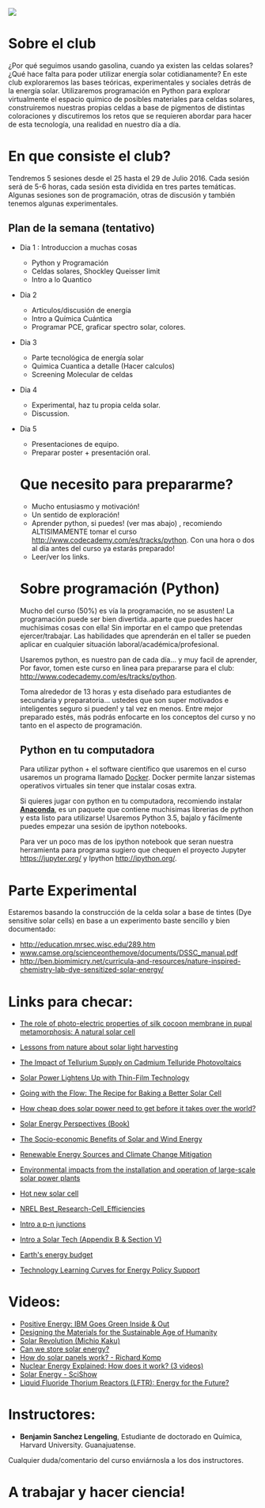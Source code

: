 ![](https://github.com/beangoben/quantum_solar/blob/master/media/banner.png?raw=true)


# Sobre el club

¿Por qué seguimos usando gasolina, cuando ya existen las celdas solares? ¿Qué hace falta para poder utilizar energía solar cotidianamente? En este club exploraremos las bases teóricas, experimentales y sociales detrás de la energía solar. Utilizaremos programación en Python para explorar virtualmente el espacio químico de posibles materiales para celdas solares, construiremos nuestras propias celdas a base de pigmentos de distintas coloraciones y discutiremos los retos que se requieren abordar para hacer de esta tecnología, una realidad en nuestro día a día.

# En que consiste el club?

Tendremos 5 sesiones desde el 25 hasta el 29 de Julio 2016. Cada sesión será de 5-6 horas, cada sesión esta dividida en tres partes temáticas. Algunas sesiones son de programación, otras de discusión y también tenemos algunas experimentales.

## Plan de la semana (tentativo)

- Dia 1 : Introduccion a muchas cosas

  - Python y Programación
  - Celdas solares, Shockley Queisser limit
  - Intro a lo Quantico

- Dia 2

  - Articulos/discusión de energía
  - Intro a Química Cuántica
  - Programar PCE, graficar spectro solar, colores.

- Dia 3

  - Parte tecnológica de energía solar
  - Quimica Cuantica a detalle (Hacer calculos)
  - Screening Molecular de celdas

- Dia 4

  - Experimental, haz tu propia celda solar.
  - Discussion.

- Dia 5

  - Presentaciones de equipo.
  - Preparar poster + presentación oral.

  # Que necesito para prepararme?

  - Mucho entusiasmo y motivación!
  - Un sentido de exploración!
  - Aprender python, si puedes! (ver mas abajo) , recomiendo ALTISIMAMENTE tomar el curso <http://www.codecademy.com/es/tracks/python>. Con una hora o dos al día antes del curso ya estarás preparado!
  - Leer/ver los links.

  # Sobre programación (Python)

  Mucho del curso (50%) es vía la programación, no se asusten! La programación puede ser bien divertida..aparte que puedes hacer muchísimas cosas con ella! Sin importar en el campo que pretendas ejercer/trabajar. Las habilidades que aprenderán en el taller se pueden aplicar en cualquier situación laboral/académica/profesional.

  Usaremos python, es nuestro pan de cada día... y muy facil de aprender, Por favor, tomen este curso en linea para prepararse para el club: <http://www.codecademy.com/es/tracks/python>.

  Toma alrededor de 13 horas y esta diseñado para estudiantes de secundaria y preparatoria... ustedes que son super motivados e inteligentes seguro si pueden! y tal vez en menos. Entre mejor preparado estés, más podrás enfocarte en los conceptos del curso y no tanto en el aspecto de programación.

  ## Python en tu computadora

  Para utilizar python + el software científico que usaremos en el curso usaremos un programa llamado [Docker](www.docker.con). Docker permite lanzar sistemas operativos virtuales sin tener que instalar cosas extra.

  Si quieres jugar con python en tu computadora, recomiendo instalar [**Anaconda**](https://www.continuum.io/downloads), es un paquete que contiene muchisimas librerias de python y esta listo para utilizarse! Usaremos Python 3.5, bajalo y fácilmente puedes empezar una sesión de ipython notebooks.

  Para ver un poco mas de los ipython notebook que seran nuestra herramienta para programa sugiero que chequen el proyecto Jupyter <https://jupyter.org/> y Ipython <http://ipython.org/>.

# Parte Experimental

Estaremos basando la construcción de la celda solar a base de tintes (Dye sensitive solar cells) en base a un experimento baste sencillo y bien documentado:

- <http://education.mrsec.wisc.edu/289.htm>
- www.camse.org/scienceonthemove/documents/DSSC_manual.pdf
- <http://ben.biomimicry.net/curricula-and-resources/nature-inspired-chemistry-lab-dye-sensitized-solar-energy/>

# Links para checar:

- [The role of photo-electric properties of silk cocoon membrane in pupal metamorphosis: A natural solar cell](http://www.nature.com/articles/srep21915)

- [Lessons from nature about solar light harvesting](http://www.nature.com/nchem/journal/v3/n10/full/nchem.1145.html)
- [The Impact of Tellurium Supply on Cadmium Telluride Photovoltaics](http://science.sciencemag.org/content/328/5979/699)
- [Solar Power Lightens Up with Thin-Film Technology](http://www.scientificamerican.com/article/solar-power-lightens-up-with-thin-film-cells/)
- [Going with the Flow: The Recipe for Baking a Better Solar Cell](http://www.scientificamerican.com/article/baking-better-solar-cell/)
- [How cheap does solar power need to get before it takes over the world?](http://www.vox.com/2016/4/18/11415510/solar-power-costs-innovation)
- [Solar Energy Perspectives (Book)](http://www.iea.org/publications/freepublications/publication/Solar_Energy_Perspectives2011.pdf)
- [The Socio-economic Benefits of Solar and Wind Energy](http://www.irena.org/DocumentDownloads/Publications/Socioeconomic_benefits_solar_wind.pdf)
- [Renewable Energy Sources and Climate Change Mitigation](http://srren.ipcc-wg3.de/report)
- [Environmental impacts from the installation and operation of large-scale solar power plants](https://www.bnl.gov/pv/files/pdf/229_rser_wildlife_2011.pdf)
- [Hot new solar cell](http://news.mit.edu/2016/hot-new-solar-cell-0523)
- [NREL Best_Research-Cell_Efficiencies](https://commons.wikimedia.org/wiki/File:Best_Research-Cell_Efficiencies.png)
- [Intro a p-n junctions](http://www.pveducation.org/pvcdrom/pn-junction/introduction)
- [Intro a Solar Tech (Appendix B & Section V)](http://energy.mit.edu/wp-content/uploads/2015/05/MITEI-The-Future-of-Solar-Energy.pdf)
- [Earth's energy budget](http://science-edu.larc.nasa.gov/energy_budget/)
- [Technology Learning Curves for Energy Policy Support](http://ftp.jrc.es/EURdoc/JRC73231.pdf)

# Videos:

- [Positive Energy: IBM Goes Green Inside & Out](https://www.youtube.com/watch?v=XZg0USc2PZY)
- [Designing the Materials for the Sustainable Age of Humanity](https://vimeo.com/130595893)
- [Solar Revolution (Michio Kaku)](https://www.youtube.com/watch?v=FvsFWUo2iIw)
- [Can we store solar energy?](https://vimeo.com/8788429)
- [How do solar panels work? - Richard Komp](https://www.youtube.com/watch?v=xKxrkht7CpY)
- [Nuclear Energy Explained: How does it work? (3 videos)](https://www.youtube.com/watch?v=rcOFV4y5z8c)
- [Solar Energy - SciShow](https://www.youtube.com/watch?v=4uPVZUTLAvA&list=WL&index=102)
- [Liquid Fluoride Thorium Reactors (LFTR): Energy for the Future?](https://www.youtube.com/watch?v=nYxlpeJEKmw)

# Instructores:

- **Benjamin Sanchez Lengeling**, Estudiante de doctorado en Química, Harvard University. Guanajuatense.

Cualquier duda/comentario del curso enviárnosla a los dos instructores.

# A trabajar y hacer ciencia!
